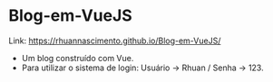 # Blog-em-VueJS

Link: https://rhuannascimento.github.io/Blog-em-VueJS/

- Um blog construído com Vue. 
- Para utilizar o sistema de login: Usuário -> Rhuan / Senha -> 123.
